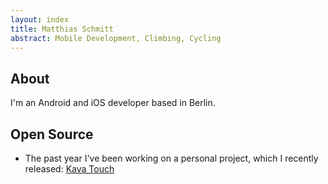 ```yaml
---
layout: index
title: Matthias Schmitt
abstract: Mobile Development, Climbing, Cycling
---
```

## About

I'm an Android and iOS developer based in Berlin.

## Open Source

- The past year I've been working on a personal project, which I recently released: [Kava Touch](https://github.com/KavaProject/KavaTouch)
